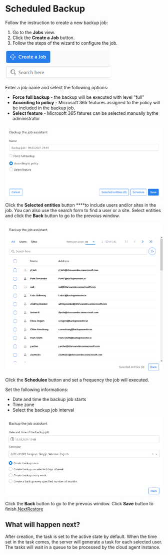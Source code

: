 # Scheduled Backup

Follow the instruction to create a new backup job:

1. Go to the **Jobs** view. 
2. Click the **Create a Job** button.
3. Follow the steps of the wizard to configure the job.

![](../../.gitbook/assets/kodo-cloud-administration-backup05.png)

Enter a job name and select the following options:

* **Force full backup** - the backup will be executed with level "full"
* **According to policy** - Microsoft 365 features assigned to the policy will be included in the backup job.
* **Select feature** - Microsoft 365 fatures can be selected manually bythe administrator

![](../../.gitbook/assets/kodo-cloud-job-01.png)

Click the **Selected entities** button ****to include users and/or sites in the job. You can also use the search form to find a user or a site. Select entities and click the **Back** button to go to the prevoius window.

![](../../.gitbook/assets/image%20%2815%29.png)

Click the **Schedulee**  button and set a frequency the job will  executed.

Set the following informations:

* Date and time the backup job starts
* Time zone
* Select the backup job interval

![](../../.gitbook/assets/image%20%2818%29.png)

Click the **Back** button to go to the prevous window. Click **Save** button to finish.[NextRestore](https://app.gitbook.com/@storware/s/kodo-for-cloud-office365/~/drafts/-MXDhStDcII-iB-lmNNK/administration/data-restore)

## What will happen next?

After creation, the task is set to the active state by default. When the time set in the task comes, the server will generate a task for each selected user. The tasks will wait in a queue to be processed by the cloud agent instance.

